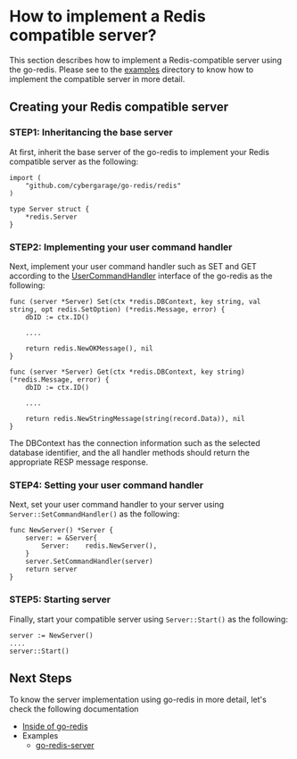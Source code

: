 # How to implement a Redis compatible server?

This section describes how to implement a Redis-compatible server using the go-redis. Please see to the [examples](../examples) directory to know how to implement the compatible server in more detail.

## Creating your Redis compatible server

### STEP1: Inheritancing the base server

At first, inherit the base server of the go-redis to implement your Redis compatible server as the following:

```
import (
	"github.com/cybergarage/go-redis/redis"
)

type Server struct {
	*redis.Server
}
```

### STEP2: Implementing your user command handler

Next, implement your user command handler such as SET and GET according to the [UserCommandHandler](../redis/handler.go) interface of the go-redis as the following:

```
func (server *Server) Set(ctx *redis.DBContext, key string, val string, opt redis.SetOption) (*redis.Message, error) {
	dbID := ctx.ID()

    ....

	return redis.NewOKMessage(), nil
}

func (server *Server) Get(ctx *redis.DBContext, key string) (*redis.Message, error) {
	dbID := ctx.ID()

    ....

	return redis.NewStringMessage(string(record.Data)), nil
}
```

The DBContext has the connection information such as the selected database identifier, and the all handler methods should return the appropriate RESP message response.

### STEP4: Setting your user command handler

Next, set your user command handler to your server using `Server::SetCommandHandler()` as the following:

```
func NewServer() *Server {
	server: = &Server{
		Server:    redis.NewServer(),
	}
    server.SetCommandHandler(server)
    return server
}
```

### STEP5: Starting server

Finally, start your compatible server using `Server::Start()` as the following:

```
server := NewServer()
....
server::Start()
```

## Next Steps

To know the server implementation using go-redis in more detail, let's check the following documentation 

- [Inside of go-redis](server_inside.md)
- Examples
    - [go-redis-server](../examples/go-redis-server)
